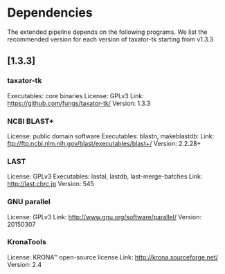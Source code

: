 # Dependencies

The extended pipeline depends on the following programs. We list the recommended version for each version of taxator-tk starting from v1.3.3

## [1.3.3]
### taxator-tk
Executables: core binaries
License: GPLv3
Link: https://github.com/fungs/taxator-tk/
Version: 1.3.3

### NCBI BLAST+
License: public domain software
Executables: blastn, makeblastdb:
Link: ftp://ftp.ncbi.nlm.nih.gov/blast/executables/blast+/
Version: 2.2.28+

### LAST
License: GPLv3
Executables: lastal, lastdb, last-merge-batches
Link: http://last.cbrc.jp
Version: 545

### GNU parallel
License: GPLv3
Link: http://www.gnu.org/software/parallel/
Version: 20150307

### KronaTools
License: KRONA™ open-source license
Link: http://krona.sourceforge.net/
Version: 2.4
